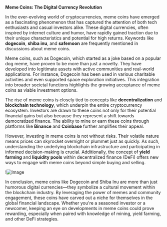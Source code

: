 **Meme Coins: The Digital Currency Revolution**

In the ever-evolving world of cryptocurrencies, meme coins have emerged as a fascinating phenomenon that has captured the attention of both tech enthusiasts and casual investors alike. These digital currencies, often inspired by internet culture and humor, have rapidly gained traction due to their unique characteristics and potential for high returns. Keywords like **dogecoin**, **shiba inu**, and **safemoon** are frequently mentioned in discussions about meme coins.

Meme coins, such as Dogecoin, which started as a joke based on a popular dog meme, have proven to be more than just a novelty. They have developed into legitimate assets with active communities and real-world applications. For instance, Dogecoin has been used in various charitable activities and even supported space exploration initiatives. This integration into broader societal functions highlights the growing acceptance of meme coins as viable investment options.

The rise of meme coins is closely tied to concepts like **decentralization** and **blockchain technology**, which underpin the entire cryptocurrency ecosystem. Investors are drawn to these coins not only for their potential financial gains but also because they represent a shift towards democratized finance. The ability to mine or earn these coins through platforms like **Binance** and **Coinbase** further amplifies their appeal.

However, investing in meme coins is not without risks. Their volatile nature means prices can skyrocket overnight or plummet just as quickly. As such, understanding the underlying blockchain infrastructure and participating in informed decision-making is crucial. Additionally, the concept of **yield farming** and **liquidity pools** within decentralized finance (DeFi) offers new ways to engage with meme coins beyond simple buying and selling.

!![Image](https://github.com/user-attachments/assets/590b50a7-4459-4e76-8a31-559aed223621)

In conclusion, meme coins like Dogecoin and Shiba Inu are more than just humorous digital currencies—they symbolize a cultural movement within the blockchain industry. By leveraging the power of memes and community engagement, these coins have carved out a niche for themselves in the global financial landscape. Whether you're a seasoned investor or a newcomer, keeping an eye on developments in meme coins could prove rewarding, especially when paired with knowledge of mining, yield farming, and other DeFi strategies.